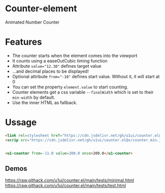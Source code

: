 # Counter-element
Animated Number Counter

# Features
- The counter starts when the element comes into the viewport
- It counts using a easeOutCubic timing function
- Attribute `value="12.30"` defines target value 
- ...and decimal places to be displayed!
- Optional attribute `from="-10"` defines start value. Without it, it will start at 0
- You can set the property `element.value` to start counting.
- Counter elements get a css variable `--finalWidth` which is set to their `min-width` by default.
- Use the inner HTML as fallback.

# Ussage
```html
<link rel=stylesheet href="https://cdn.jsdelivr.net/gh/u1ui/counter.el@x/counter.min.css">
<scrip src="https://cdn.jsdelivr.net/gh/u1ui/counter.el@x/counter.min.js" type=module></script>


<u1-counter from=-11.0 value=200.0 once>200.0</u1-counter>
```

## Demos
https://raw.githack.com/u1ui/counter.el/main/tests/minimal.html  
https://raw.githack.com/u1ui/counter.el/main/tests/test.html  
